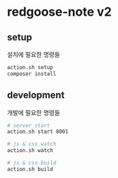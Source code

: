 # redgoose-note v2

## setup

설치에 필요한 명령들

```bash
action.sh setup
composer install
```

## development

개발에 필요한 명령들

```bash
# server start
action.sh start 8001

# js & css watch
action.sh watch

# js & css build
action.sh build
```
